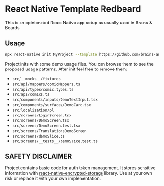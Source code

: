 # React Native Template Redbeard

This is an opinionated React Native app setup as usually used in Brains & Beards.

## Usage

```sh
npx react-native init MyProject --template https://github.com/brains-and-beards/react-native-template-redbeard --title AppName --directory my-project
```

Project inits with some demo usage files. You can browse them to see the proposed usage patterns. After init feel free to remove them:

- `src/__mocks__/fixtures`
- `src/api/mappers/comicMappers.ts`
- `src/api/types/comic.types.ts`
- `src/api/comics.ts`
- `src/components/inputs/DemoTextInput.tsx`
- `src/components/surfaces/DemoCard.tsx`
- `src/localization/pl`
- `src/screens/LoginScreen.tsx`
- `src/screens/DemoScreen.tsx`
- `src/screens/DemoScreen.test.tsx`
- `src/screens/TranslationsDemoScreen`
- `src/screens/demoSlice.ts`
- `src/screens/__tests__/demoSlice.test.ts`

## SAFETY DISCLAIMER

Project contains basic code for auth token management. It stores sensitive information with [react-native-encrypted-storage](https://github.com/emeraldsanto/react-native-encrypted-storage#readme) library. Use at your own risk or replace it with your own implementation.
